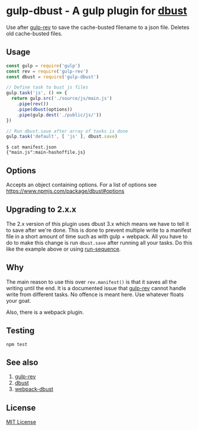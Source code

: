 # gulp-dbust - A gulp plugin for [dbust](https://www.npmjs.com/package/dbust)
Use after [gulp-rev](https://www.npmjs.com/package/gulp-rev) to save the cache-busted filename to a json file. Deletes old cache-busted files.

## Usage

```js
const gulp = require('gulp')
const rev = require('gulp-rev')
const dbust = require('gulp-dbust')

// Define task to bust js files
gulp.task('js', () => {
  return gulp.src('./source/js/main.js')
    .pipe(rev())
    .pipe(dbust(options))
    .pipe(gulp.dest('./public/js/'))
})

// Run dbust.save after array of tasks is done
gulp.task('default', [ 'js' ], dbust.save)
```
```
$ cat manifest.json
{"main.js":main-hashoffile.js}
```

## Options
Accepts an object containing options. For a list of options see https://www.npmjs.com/package/dbust#options

## Upgrading to 2.x.x
The 2.x version of this plugin uses dbust 3.x which means we have to tell it to save after we're done. This is done to prevent multiple write to a manifest file in a short amount of time such as with gulp + webpack.
All you have to do to make this change is run `dbust.save` after running all your tasks. Do this like the example above or using [run-sequence](https://www.npmjs.com/package/run-sequence).

## Why
The main reason to use this over `rev.manifest()` is that it saves all the writing until the end. It is a documented issue that [gulp-rev](https://www.npmjs.com/package/gulp-rev) cannot handle write from different tasks. No offence is meant here. Use whatever floats your goat.

Also, there is a webpack plugin.

## Testing
```
npm test
```

## See also
1. [gulp-rev](https://www.npmjs.com/package/gulp-rev)
1. [dbust](https://www.npmjs.com/package/dbust)
1. [webpack-dbust](https://www.npmjs.com/package/webpack-dbust)

## License
[MIT License](http://en.wikipedia.org/wiki/MIT_License)
